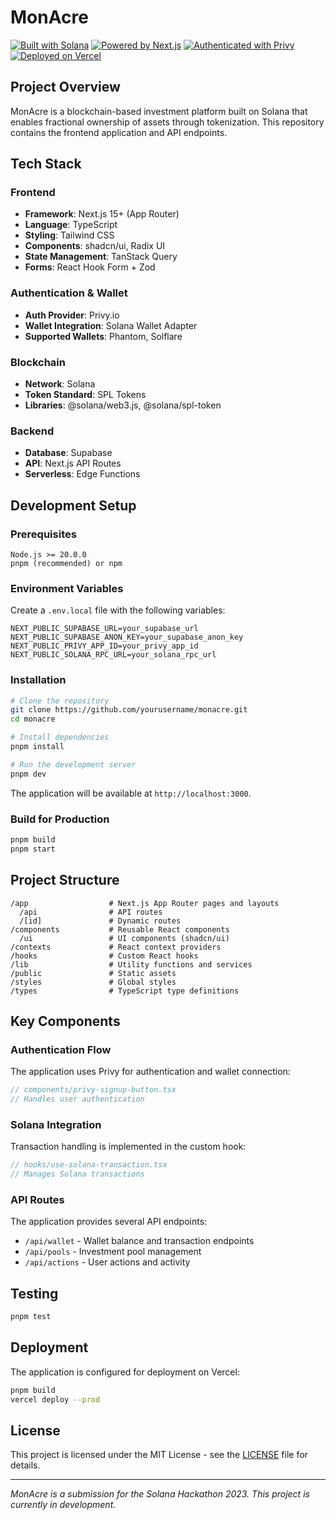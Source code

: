 # MonAcre

[![Built with Solana](https://img.shields.io/badge/Built%20on-Solana-9945FF?style=for-the-badge&logo=solana)](https://solana.com)
[![Powered by Next.js](https://img.shields.io/badge/Powered%20by-Next.js-black?style=for-the-badge&logo=next.js)](https://nextjs.org)
[![Authenticated with Privy](https://img.shields.io/badge/Auth%20by-Privy-6366F1?style=for-the-badge)](https://privy.io)
[![Deployed on Vercel](https://img.shields.io/badge/Deployed%20on-Vercel-black?style=for-the-badge&logo=vercel)](https://vercel.com/ayorinde-johns-projects-34e66095/v0-front-end-project)

## Project Overview

MonAcre is a blockchain-based investment platform built on Solana that enables fractional ownership of assets through tokenization. This repository contains the frontend application and API endpoints.

## Tech Stack

### Frontend
- **Framework**: Next.js 15+ (App Router)
- **Language**: TypeScript
- **Styling**: Tailwind CSS
- **Components**: shadcn/ui, Radix UI
- **State Management**: TanStack Query
- **Forms**: React Hook Form + Zod

### Authentication & Wallet
- **Auth Provider**: Privy.io
- **Wallet Integration**: Solana Wallet Adapter
- **Supported Wallets**: Phantom, Solflare

### Blockchain
- **Network**: Solana
- **Token Standard**: SPL Tokens
- **Libraries**: @solana/web3.js, @solana/spl-token

### Backend
- **Database**: Supabase
- **API**: Next.js API Routes
- **Serverless**: Edge Functions

## Development Setup

### Prerequisites

```
Node.js >= 20.0.0
pnpm (recommended) or npm
```

### Environment Variables

Create a `.env.local` file with the following variables:

```
NEXT_PUBLIC_SUPABASE_URL=your_supabase_url
NEXT_PUBLIC_SUPABASE_ANON_KEY=your_supabase_anon_key
NEXT_PUBLIC_PRIVY_APP_ID=your_privy_app_id
NEXT_PUBLIC_SOLANA_RPC_URL=your_solana_rpc_url
```

### Installation

```bash
# Clone the repository
git clone https://github.com/yourusername/monacre.git
cd monacre

# Install dependencies
pnpm install

# Run the development server
pnpm dev
```

The application will be available at `http://localhost:3000`.

### Build for Production

```bash
pnpm build
pnpm start
```

## Project Structure

```
/app                  # Next.js App Router pages and layouts
  /api                # API routes
  /[id]               # Dynamic routes
/components           # Reusable React components
  /ui                 # UI components (shadcn/ui)
/contexts             # React context providers
/hooks                # Custom React hooks
/lib                  # Utility functions and services
/public               # Static assets
/styles               # Global styles
/types                # TypeScript type definitions
```

## Key Components

### Authentication Flow

The application uses Privy for authentication and wallet connection:

```typescript
// components/privy-signup-button.tsx
// Handles user authentication
```

### Solana Integration

Transaction handling is implemented in the custom hook:

```typescript
// hooks/use-solana-transaction.tsx
// Manages Solana transactions
```

### API Routes

The application provides several API endpoints:

- `/api/wallet` - Wallet balance and transaction endpoints
- `/api/pools` - Investment pool management
- `/api/actions` - User actions and activity

## Testing

```bash
pnpm test
```

## Deployment

The application is configured for deployment on Vercel:

```bash
pnpm build
vercel deploy --prod
```

## License

This project is licensed under the MIT License - see the [LICENSE](LICENSE) file for details.

---

*MonAcre is a submission for the Solana Hackathon 2023. This project is currently in development.*